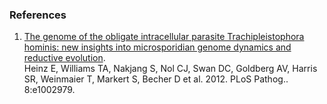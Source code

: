 ### References

1.  [The genome of the obligate intracellular parasite
    Trachipleistophora hominis: new insights into microsporidian genome
    dynamics and reductive
    evolution](http://europepmc.org/abstract/MED/23133373).\
    Heinz E, Williams TA, Nakjang S, Nol CJ, Swan DC, Goldberg AV,
    Harris SR, Weinmaier T, Markert S, Becher D et al. 2012. PLoS
    Pathog.. 8:e1002979.
